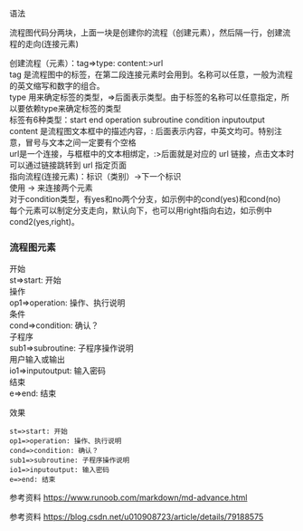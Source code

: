语法

流程图代码分两块，上面一块是创建你的流程（创建元素），然后隔一行，创建流程的走向(连接元素)

创建流程（元素）：tag=>type: content:>url <br>
tag 是流程图中的标签，在第二段连接元素时会用到。名称可以任意，一般为流程的英文缩写和数字的组合。 <br>
type 用来确定标签的类型，=>后面表示类型。由于标签的名称可以任意指定，所以要依赖type来确定标签的类型 <br>
标签有6种类型：start end operation subroutine condition inputoutput <br>
content 是流程图文本框中的描述内容，: 后面表示内容，中英文均可。特别注意，冒号与文本之间一定要有个空格 <br>
url是一个连接，与框框中的文本相绑定，:>后面就是对应的 url 链接，点击文本时可以通过链接跳转到 url 指定页面 <br>
指向流程(连接元素)：标识（类别）->下一个标识 <br>
使用 -> 来连接两个元素 <br>
对于condition类型，有yes和no两个分支，如示例中的cond(yes)和cond(no) <br>
每个元素可以制定分支走向，默认向下，也可以用right指向右边，如示例中cond2(yes,right)。 <br>


### 流程图元素 <br>
开始 <br>
st=>start: 开始 <br>
操作 <br>
op1=>operation: 操作、执行说明 <br>
条件 <br>
cond=>condition: 确认？ <br>
子程序 <br>
sub1=>subroutine: 子程序操作说明 <br>
用户输入或输出 <br>
io1=>inputoutput: 输入密码 <br>
结束 <br>
e=>end: 结束 <br>

效果
```flow
st=>start: 开始 
op1=>operation: 操作、执行说明
cond=>condition: 确认？
sub1=>subroutine: 子程序操作说明
io1=>inputoutput: 输入密码 
e=>end: 结束
```

参考资料 https://www.runoob.com/markdown/md-advance.html

参考资料 https://blog.csdn.net/u010908723/article/details/79188575

